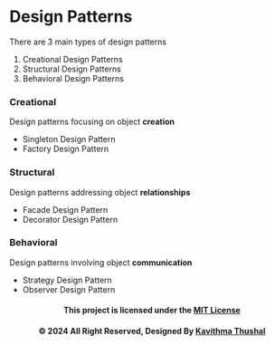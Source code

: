 # Design Patterns

There are 3 main types of design patterns

1. Creational Design Patterns
2. Structural Design Patterns
3. Behavioral Design Patterns

### Creational

Design patterns focusing on object **creation**

* Singleton Design Pattern
* Factory Design Pattern

### Structural

Design patterns addressing object **relationships**

* Facade Design Pattern
* Decorator Design Pattern

### Behavioral

Design patterns involving object **communication**

* Strategy Design Pattern
* Observer Design Pattern

<div align="center">

#### This project is licensed under the [MIT License](LICENSE)

#### © 2024 All Right Reserved, Designed By [Kavithma Thushal](https://github.com/Kavithma-Thushal)

</div>

